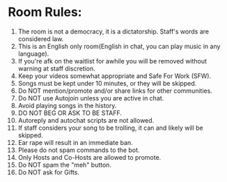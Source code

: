 Room Rules:
=========
<ol>
<li> The room is not a democracy, it is a dictatorship. Staff's words are considered law.
<li> This is an English only room(English in chat, you can play music in any language).
<li> If you're afk on the waitlist for awhile you will be removed without warning at staff discretion. </li>
<li> Keep your videos somewhat appropriate and Safe For Work (SFW). </li>
<li> Songs must be kept under 10 minutes, or they will be skipped. </li>
<li> Do NOT mention/promote and/or share links for other communities. </li>
<li> Do NOT use Autojoin unless you are active in chat. </li>
<li> Avoid playing songs in the history. </li>
<li> DO NOT BEG OR ASK TO BE STAFF. </li>
<li> Autoreply and autochat scripts are not allowed. </li>
<li> If staff considers your song to be trolling, it can and likely will be skipped.
<li> Ear rape will result in an immediate ban. </li>
<li> Please do not spam commands to the bot. </li>
<li> Only Hosts and Co-Hosts are allowed to promote. </li>
<li> Do NOT spam the "meh" button. </li>
<li> Do NOT ask for Gifts. </li>
</ol>
